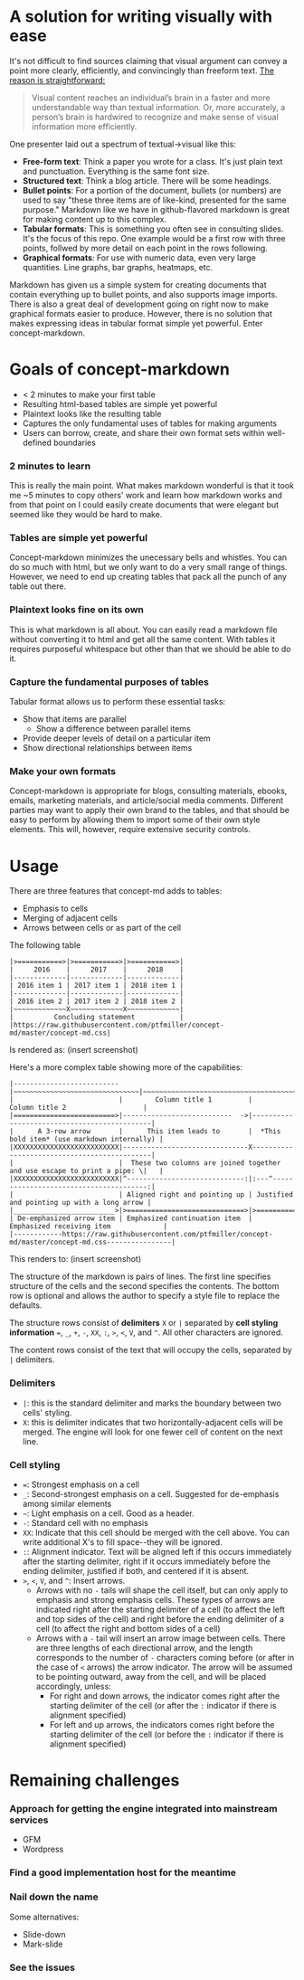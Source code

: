 # A solution for writing visually with ease

It's not difficult to find sources claiming that visual argument can convey a point more clearly, efficiently, and convincingly than freeform text. [The reason is straightforward:](https://www.eyeqinsights.com/power-visual-content-images-vs-text/)

> Visual content reaches an individual’s brain in a faster and more understandable way than textual information. Or, more accurately, a person’s brain is hardwired to recognize and make sense of visual information more efficiently.

One presenter laid out a spectrum of textual->visual like this:

+ **Free-form text**: Think a paper you wrote for a class. It's just plain text and punctuation. Everything is the same font size.
+ **Structured text**: Think a blog article. There will be some headings.
+ **Bullet points**: For a portion of the document, bullets (or numbers) are used to say "these three items are of like-kind, presented for the same purpose." Markdown like we have in github-flavored markdown is great for making content up to this complex.
+ **Tabular formats**: This is something you often see in consulting slides. It's the focus of this repo. One example would be a first row with three points, follwed by more detail on each point in the rows following.
+ **Graphical formats**: For use with numeric data, even very large quantities. Line graphs, bar graphs, heatmaps, etc.

Markdown has given us a simple system for creating documents that contain everything up to bullet points, and also supports image imports. There is also a great deal of development going on right now to make graphical formats easier to produce. However, there is no solution that makes expressing ideas in tabular format simple yet powerful. Enter concept-markdown.

# Goals of concept-markdown

+ < 2 minutes to make your first table
+ Resulting html-based tables are simple yet powerful
+ Plaintext looks like the resulting table
+ Captures the only fundamental uses of tables for making arguments
+ Users can borrow, create, and share their own format sets within well-defined boundaries

### 2 minutes to learn

This is really the main point. What makes markdown wonderful is that it took me ~5 minutes to copy others' work and learn how markdown works and from that point on I could easily create documents that were elegant but seemed like they would be hard to make.

### Tables are simple yet powerful

Concept-markdown minimizes the unecessary bells and whistles. You can do so much with html, but we only want to do a very small range of things. However, we need to end up creating tables that pack all the punch of any table out there.

### Plaintext looks fine on its own

This is what markdown is all about. You can easily read a markdown file without converting it to html and get all the same content. With tables it requires purposeful whitespace but other than that we should be able to do it.

### Capture the fundamental purposes of tables

Tabular format allows us to perform these essential tasks:

+ Show that items are parallel
  + Show a difference between parallel items
+ Provide deeper levels of detail on a particular item
+ Show directional relationships between items

### Make your own formats

Concept-markdown is appropriate for blogs, consulting materials, ebooks, emails, marketing materials, and article/social media comments. Different parties may want to apply their own brand to the tables, and that should be easy to perform by allowing them to import some of their own style elements. This will, however, require extensive security controls.

# Usage

There are three features that concept-md adds to tables:

+ Emphasis to cells
+ Merging of adjacent cells
+ Arrows between cells or as part of the cell

The following table

```
|>===========>|>===========>|>===========>|
|     2016    |     2017    |     2018    |
|-------------|-------------|-------------|
| 2016 item 1 | 2017 item 1 | 2018 item 1 |
|-------------|-------------|-------------|
| 2016 item 2 | 2017 item 2 | 2018 item 2 |
|~~~~~~~~~~~~~X~~~~~~~~~~~~~X~~~~~~~~~~~~~|
|          Concluding statement           |
|https://raw.githubusercontent.com/ptfmiller/concept-md/master/concept-md.css|
```

Is rendered as: (insert screenshot)

Here's a more complex table showing more of the capabilities:
```
|--------------------------|~~~~~~~~~~~~~~~~~~~~~~~~~~~~~~~|~~~~~~~~~~~~~~~~~~~~~~~~~~~~~~~~~~~~~~~~~~~~~|
|                          |        Column title 1         |            Column title 2                   |
|=========================>|---------------------------  ->|---------------------------------------------|
|      A 3-row arrow       |      This item leads to       |  *This bold item* (use markdown internally) |
|XXXXXXXXXXXXXXXXXXXXXXXXXX|-------------------------------X---------------------------------------------|
|                          |  These two columns are joined together and use escape to print a pipe: \|   |
|XXXXXXXXXXXXXXXXXXXXXXXXXX|^-----------------------------:|:---^---------------------------------------:|
|                          | Aligned right and pointing up | Justified and pointing up with a long arrow |
|_________________________>|>=============================>|>============================================|
| De-emphasized arrow item | Emphasized continuation item  |       Emphasized receiving item             |
|------------https://raw.githubusercontent.com/ptfmiller/concept-md/master/concept-md.css----------------|
```
This renders to: (insert screenshot)

The structure of the markdown is pairs of lines. The first line specifies structure of the cells and the second specifies the contents. The bottom row is optional and allows the author to specify a style file to replace the defaults. 

The structure rows consist of **delimiters** `X` or `|` separated by **cell styling information** `=`, `_`, `+`, `-`, `XX`, `:`, `>`, `<`, `V`, and `^`. All other characters are ignored.

The content rows consist of the text that will occupy the cells, separated by `|` delimiters.

### Delimiters

+ `|`: this is the standard delimiter and marks the boundary between two cells' styling.
+ `X`: this is delimiter indicates that two horizontally-adjacent cells will be merged. The engine will look for one fewer cell of content on the next line.

### Cell styling

+ `=`: Strongest emphasis on a cell
+ `_`: Second-strongest emphasis on a cell. Suggested for de-emphasis among similar elements
+ `~`: Light emphasis on a cell. Good as a header.
+ `-`: Standard cell with no emphasis
+ `XX`: Indicate that this cell should be merged with the cell above. You can write additional X's to fill space--they will be ignored.
+ `:`: Alignment indicator. Text will be aligned left if this occurs immediately after the starting delimiter, right if it occurs immediately before the ending delimiter, justified if both, and centered if it is absent.
+ `>`, `<`, `V`, and `^`: Insert arrows. 
  + Arrows with no `-` tails will shape the cell itself, but can only apply to emphasis and strong emphasis cells. These types of arrows are indicated right after the starting delimiter of a cell (to affect the left and top sides of the cell) and right before the ending delimiter of a cell (to affect the right and bottom sides of a cell)
  + Arrows with a `-` tail will insert an arrow image between cells. There are three lengths of each directional arrow, and the length corresponds to the number of `-` characters coming before (or after in the case of `<` arrows) the arrow indicator. The arrow will be assumed to be pointing outward, away from the cell, and will be placed accordingly, unless: 
    + For right and down arrows, the indicator comes right after the starting delimiter of the cell (or after the `:` indicator if there is alignment specified)
    + For left and up arrows, the indicators comes right before the starting delimiter of the cell (or before the `:` indicator if there is alignment specified)

# Remaining challenges

### Approach for getting the engine integrated into mainstream services

+ GFM
+ Wordpress

### Find a good implementation host for the meantime

### Nail down the name

Some alternatives:

+ Slide-down
+ Mark-slide

### See the issues

